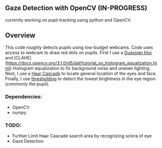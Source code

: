 ## Gaze Detection with OpenCV (IN-PROGRESS)
currently working on pupil tracking using python and OpenCV.
## Overview
This code roughly detects pupils using low-budget webcams.
Code uses access to webcam to draw red dots on pupils.
First I use a [Guassian blur](https://docs.opencv.org/2.4/doc/tutorials/imgproc/gausian_median_blur_bilateral_filter/gausian_median_blur_bilateral_filter.html) 
and [CLAHE]
(https://docs.opencv.org/3.1.0/d5/daf/tutorial_py_histogram_equalization.html) 
Histogram equalization to fix background noise and uneven lighting.
Next, I use a [Haar Cascade](https://docs.opencv.org/3.1.0/d7/d8b/tutorial_py_face_detection.html)
to locate general location of the eyes and face.
Finally, I use [thresholding](https://docs.opencv.org/2.4/doc/tutorials/imgproc/threshold/threshold.html)
to detect the lowest brightness in the eye region (commonly the pupil).
### Dependencies:
* OpenCV
* numpy
### TODO:
* Further Limit Haar Cascade search area by recognizing sclera of eye
* Gaze Detection
